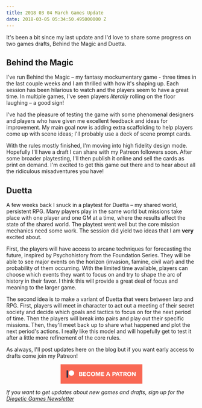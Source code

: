```yaml
---
title: 2018 03 04 March Games Update
date: 2018-03-05 05:34:50.495000000 Z
---
```


It's been a bit since my last update and I'd love to share some progress on two games drafts, Behind the Magic and Duetta.

## Behind the Magic

I've run Behind the Magic – my fantasy mockumentary game - three times in the last couple weeks and I am thrilled with how it's shaping up. Each session has been hilarious to watch and the players seem to have a great time. In multiple games, I've seen players *literally* rolling on the floor laughing – a good sign!

I've had the pleasure of testing the game with some phenomenal designers and players who have given me excellent feedback and ideas for improvement. My main goal now is adding extra scaffolding to help players come up with scene ideas; I'll probably use a deck of scene prompt cards.

With the rules mostly finished, I'm moving into high fidelity design mode. Hopefully I'll have a draft I can share with my Patreon followers soon. After some broader playtesting, I'll then publish it online and sell the cards as print on demand. I'm excited to get this game out there and to hear about all the ridiculous misadventures you have!

## Duetta

A few weeks back I snuck in a playtest for Duetta – my shared world, persistent RPG. Many players play in the same world but missions take place with one player and one GM at a time, where the results affect the state of the shared world. The playtest went well but the core mission mechanics need some work. The session did yield two ideas that I am **very** excited about.

First, the players will have access to arcane techniques for forecasting the future, inspired by Psychohistory from the Foundation Series. They will be able to see major events on the horizon (invasion, famine, civil war) and the probability of them occurring. With the limited time available, players can choose which events they want to focus on and try to shape the arc of history in their favor. I think this will provide a great deal of focus and meaning to the larger game.

The second idea is to make a variant of Duetta that veers between larp and RPG. First, players will meet in character to act out a meeting of their secret society and decide which goals and tactics to focus on for the next period of time. Then the players will break into pairs and play out their specific missions. Then, they'll meet back up to share what happened and plot the next period's actions. I really like this model and will hopefully get to test it after a little more refinement of the core rules.

As always, I'll post updates here on the blog but if you want early access to drafts come join my Patreon!

<div class="">
    <a href="https://www.patreon.com/bePatron?u=554536"><img src="/img/become_a_patron_button.png" alt="become a backer on Patreon" style="display:block; margin:auto"></a>
</div>

*If you want to get updates about new games and drafts, sign up for the [Diegetic Games Newsletter](http://diegeticgames.us9.list-manage1.com/subscribe?u=e4f0b45dd4eb576171853a903&id=cacabf37ec)*
